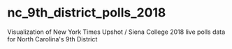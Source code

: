 # nc_9th_district_polls_2018
Visualization of New York Times Upshot / Siena College 2018 live polls data for North Carolina's 9th District
